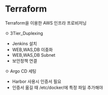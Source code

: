 # Terraform

Terraform을 이용한 AWS 인프라 프로비저닝

ㅇ 3Tier_Duplexing
   - Jenkins 설치
   - WEB,WAS,DB 이중화
   - WEB,WAS,DB Subnet
   - 보안정책 연결

ㅇ Argo CD 세팅
   - Harbor 사용시 인증서 필요
   - 인증서 옮길 때 /etc/docker/에 특정 파일 추가해야 
